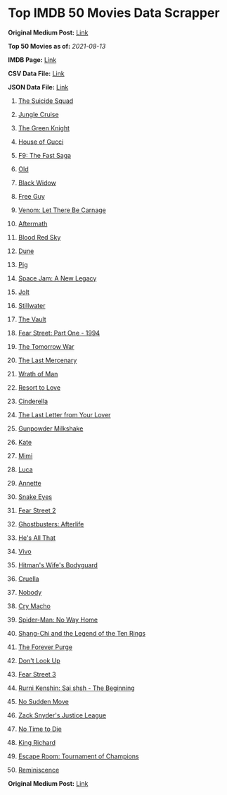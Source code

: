 # Top IMDB 50 Movies Data Scrapper

**Original Medium Post:** [Link](https://medium.com/@nishantsahoo/which-movie-should-i-watch-5c83a3c0f5b1) 

**Top 50 Movies as of:** _2021-08-13_

**IMDB Page:** [Link](http://www.imdb.com/search/title?release_date=2021,2021&title_type=feature)

**CSV Data File:** [Link](/Data/data.csv)

**JSON Data File:** [Link](/Data/data.json)

1. [The Suicide Squad](https://www.imdb.com/title/tt6334354/?ref_=adv_li_tt)

2. [Jungle Cruise](https://www.imdb.com/title/tt0870154/?ref_=adv_li_tt)

3. [The Green Knight](https://www.imdb.com/title/tt9243804/?ref_=adv_li_tt)

4. [House of Gucci](https://www.imdb.com/title/tt11214590/?ref_=adv_li_tt)

5. [F9: The Fast Saga](https://www.imdb.com/title/tt5433138/?ref_=adv_li_tt)

6. [Old](https://www.imdb.com/title/tt10954652/?ref_=adv_li_tt)

7. [Black Widow](https://www.imdb.com/title/tt3480822/?ref_=adv_li_tt)

8. [Free Guy](https://www.imdb.com/title/tt6264654/?ref_=adv_li_tt)

9. [Venom: Let There Be Carnage](https://www.imdb.com/title/tt7097896/?ref_=adv_li_tt)

10. [Aftermath](https://www.imdb.com/title/tt10691162/?ref_=adv_li_tt)

11. [Blood Red Sky](https://www.imdb.com/title/tt6402468/?ref_=adv_li_tt)

12. [Dune](https://www.imdb.com/title/tt1160419/?ref_=adv_li_tt)

13. [Pig](https://www.imdb.com/title/tt11003218/?ref_=adv_li_tt)

14. [Space Jam: A New Legacy](https://www.imdb.com/title/tt3554046/?ref_=adv_li_tt)

15. [Jolt](https://www.imdb.com/title/tt10228134/?ref_=adv_li_tt)

16. [Stillwater](https://www.imdb.com/title/tt10696896/?ref_=adv_li_tt)

17. [The Vault](https://www.imdb.com/title/tt9742794/?ref_=adv_li_tt)

18. [Fear Street: Part One - 1994](https://www.imdb.com/title/tt6566576/?ref_=adv_li_tt)

19. [The Tomorrow War](https://www.imdb.com/title/tt9777666/?ref_=adv_li_tt)

20. [The Last Mercenary](https://www.imdb.com/title/tt12808182/?ref_=adv_li_tt)

21. [Wrath of Man](https://www.imdb.com/title/tt11083552/?ref_=adv_li_tt)

22. [Resort to Love](https://www.imdb.com/title/tt12929990/?ref_=adv_li_tt)

23. [Cinderella](https://www.imdb.com/title/tt10155932/?ref_=adv_li_tt)

24. [The Last Letter from Your Lover](https://www.imdb.com/title/tt1893273/?ref_=adv_li_tt)

25. [Gunpowder Milkshake](https://www.imdb.com/title/tt8368408/?ref_=adv_li_tt)

26. [Kate](https://www.imdb.com/title/tt7737528/?ref_=adv_li_tt)

27. [Mimi](https://www.imdb.com/title/tt10895576/?ref_=adv_li_tt)

28. [Luca](https://www.imdb.com/title/tt12801262/?ref_=adv_li_tt)

29. [Annette](https://www.imdb.com/title/tt6217926/?ref_=adv_li_tt)

30. [Snake Eyes](https://www.imdb.com/title/tt8404256/?ref_=adv_li_tt)

31. [Fear Street 2](https://www.imdb.com/title/tt9701940/?ref_=adv_li_tt)

32. [Ghostbusters: Afterlife](https://www.imdb.com/title/tt4513678/?ref_=adv_li_tt)

33. [He's All That](https://www.imdb.com/title/tt4590256/?ref_=adv_li_tt)

34. [Vivo](https://www.imdb.com/title/tt6338498/?ref_=adv_li_tt)

35. [Hitman's Wife's Bodyguard](https://www.imdb.com/title/tt8385148/?ref_=adv_li_tt)

36. [Cruella](https://www.imdb.com/title/tt3228774/?ref_=adv_li_tt)

37. [Nobody](https://www.imdb.com/title/tt7888964/?ref_=adv_li_tt)

38. [Cry Macho](https://www.imdb.com/title/tt1924245/?ref_=adv_li_tt)

39. [Spider-Man: No Way Home](https://www.imdb.com/title/tt10872600/?ref_=adv_li_tt)

40. [Shang-Chi and the Legend of the Ten Rings](https://www.imdb.com/title/tt9376612/?ref_=adv_li_tt)

41. [The Forever Purge](https://www.imdb.com/title/tt10327252/?ref_=adv_li_tt)

42. [Don't Look Up](https://www.imdb.com/title/tt11286314/?ref_=adv_li_tt)

43. [Fear Street 3](https://www.imdb.com/title/tt9701942/?ref_=adv_li_tt)

44. [Rurni Kenshin: Sai shsh - The Beginning](https://www.imdb.com/title/tt11991748/?ref_=adv_li_tt)

45. [No Sudden Move](https://www.imdb.com/title/tt11525644/?ref_=adv_li_tt)

46. [Zack Snyder's Justice League](https://www.imdb.com/title/tt12361974/?ref_=adv_li_tt)

47. [No Time to Die](https://www.imdb.com/title/tt2382320/?ref_=adv_li_tt)

48. [King Richard](https://www.imdb.com/title/tt9620288/?ref_=adv_li_tt)

49. [Escape Room: Tournament of Champions](https://www.imdb.com/title/tt9844522/?ref_=adv_li_tt)

50. [Reminiscence](https://www.imdb.com/title/tt3272066/?ref_=adv_li_tt)

**Original Medium Post:** [Link](https://medium.com/@nishantsahoo/which-movie-should-i-watch-5c83a3c0f5b1) 
